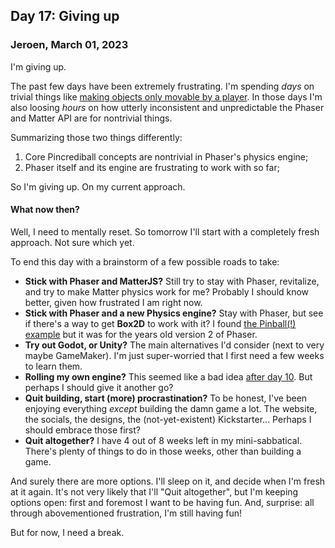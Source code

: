 ## Day 17: Giving up

### **Jeroen**, March 01, 2023

I'm giving up.

The past few days have been extremely frustrating.
I'm spending _days_ on trivial things like [making objects only movable by a player](https://gamedev.stackexchange.com/questions/204691/how-to-make-object-movable-only-by-the-player).
In those days I'm also loosing _hours_ on how utterly inconsistent and unpredictable the Phaser and Matter API are for nontrivial things.

Summarizing those two things differently:

1. Core Pincrediball concepts are nontrivial in Phaser's physics engine;
2. Phaser itself and its engine are frustrating to work with so far;

So I'm giving up.
On my current approach.

#### What now then?

Well, I need to mentally reset.
So tomorrow I'll start with a completely fresh approach.
Not sure which yet.

To end this day with a brainstorm of a few possible roads to take:

- **Stick with Phaser and MatterJS?**
  Still try to stay with Phaser, revitalize, and try to make Matter physics work for me?
  Probably I should know better, given how frustrated I am right now.
- **Stick with Phaser and a new Physics engine?**
  Stay with Phaser, but see if there's a way to get **Box2D** to work with it?
  I found [the Pinball(!) example](http://phaser.io/examples/v2/box2d/pinball) but it was for the years old version 2 of Phaser.
- **Try out Godot, or Unity?**
  The main alternatives I'd consider (next to very maybe GameMaker).
  I'm just super-worried that I first need a few weeks to learn them.
- **Rolling my own engine?**
  This seemed like a bad idea [after day 10](#post-2023-02-22).
  But perhaps I should give it another go?
- **Quit building, start (more) procrastination?**
  To be honest, I've been enjoying everything _except_ building the damn game a lot.
  The website, the socials, the designs, the (not-yet-existent) Kickstarter...
  Perhaps I should embrace those first?
- **Quit altogether?**
  I have 4 out of 8 weeks left in my mini-sabbatical.
  There's plenty of things to do in those weeks, other than building a game.

And surely there are more options.
I'll sleep on it, and decide when I'm fresh at it again.
It's not very likely that I'll "Quit altogether", but I'm keeping options open:
first and foremost I want to be having fun.
And, surprise: all through abovementioned frustration, I'm still having fun!

But for now, I need a break.
